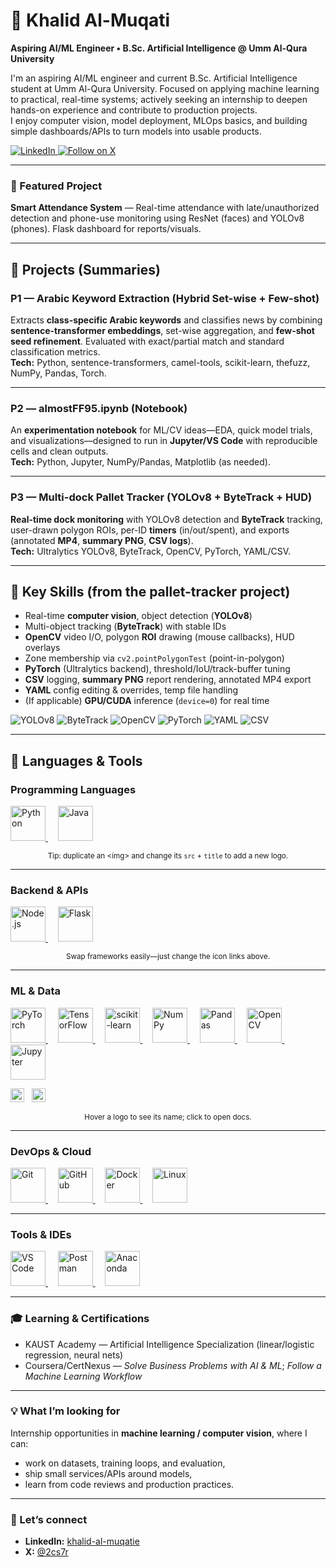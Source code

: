 # 🧠 Khalid Al-Muqati

**Aspiring AI/ML Engineer • B.Sc. Artificial Intelligence @ Umm Al-Qura University**

I'm an aspiring AI/ML engineer and current B.Sc. Artificial Intelligence student at Umm Al-Qura University. Focused on applying machine learning to practical, real-time systems; actively seeking an internship to deepen hands-on experience and contribute to production projects.  
I enjoy computer vision, model deployment, MLOps basics, and building simple dashboards/APIs to turn models into usable products.

<p align="left">
  <a href="https://www.linkedin.com/in/khalid-al-muqatie-9254a8271?utm_source=share&utm_campaign=share_via&utm_content=profile&utm_medium=ios_app">
    <img alt="LinkedIn" src="https://img.shields.io/badge/LinkedIn-Connect-0A66C2?style=for-the-badge&logo=linkedin&logoColor=white">
  </a>
  <a href="https://x.com/2cs7r?s=21">
    <img alt="Follow on X" src="https://img.shields.io/badge/Follow_on_X-000000?style=for-the-badge&logo=x&logoColor=white">
  </a>
</p>

---

### 🔭 Featured Project
**Smart Attendance System** — Real-time attendance with late/unauthorized detection and phone-use monitoring using ResNet (faces) and YOLOv8 (phones). Flask dashboard for reports/visuals.

---

## 🚀 Projects (Summaries)

### P1 — Arabic Keyword Extraction (Hybrid Set-wise + Few-shot)
Extracts **class-specific Arabic keywords** and classifies news by combining **sentence-transformer embeddings**, set-wise aggregation, and **few-shot seed refinement**. Evaluated with exact/partial match and standard classification metrics.  
**Tech:** Python, sentence-transformers, camel-tools, scikit-learn, thefuzz, NumPy, Pandas, Torch.

---

### P2 — almostFF95.ipynb (Notebook)
An **experimentation notebook** for ML/CV ideas—EDA, quick model trials, and visualizations—designed to run in **Jupyter/VS Code** with reproducible cells and clean outputs.  
**Tech:** Python, Jupyter, NumPy/Pandas, Matplotlib (as needed).

---

### P3 — Multi-dock Pallet Tracker (YOLOv8 + ByteTrack + HUD)
**Real-time dock monitoring** with YOLOv8 detection and **ByteTrack** tracking, user-drawn polygon ROIs, per-ID **timers** (in/out/spent), and exports (annotated **MP4**, **summary PNG**, **CSV logs**).  
**Tech:** Ultralytics YOLOv8, ByteTrack, OpenCV, PyTorch, YAML/CSV.

---

## 🔧 Key Skills (from the pallet-tracker project)
- Real-time **computer vision**, object detection (**YOLOv8**)
- Multi-object tracking (**ByteTrack**) with stable IDs
- **OpenCV** video I/O, polygon **ROI** drawing (mouse callbacks), HUD overlays
- Zone membership via `cv2.pointPolygonTest` (point-in-polygon)
- **PyTorch** (Ultralytics backend), threshold/IoU/track-buffer tuning
- **CSV** logging, **summary PNG** report rendering, annotated MP4 export
- **YAML** config editing & overrides, temp file handling
- (If applicable) **GPU/CUDA** inference (`device=0`) for real time

<p>
  <img alt="YOLOv8" src="https://img.shields.io/badge/YOLOv8-ultralytics-FF6F00">
  <img alt="ByteTrack" src="https://img.shields.io/badge/ByteTrack-MOT_tracking-6E4AFF">
  <img alt="OpenCV" src="https://img.shields.io/badge/OpenCV-5C3EE8?logo=opencv&logoColor=white">
  <img alt="PyTorch" src="https://img.shields.io/badge/PyTorch-EE4C2C?logo=pytorch&logoColor=white">
  <img alt="YAML" src="https://img.shields.io/badge/YAML-config-000000">
  <img alt="CSV" src="https://img.shields.io/badge/CSV-logs-2C8EBB">
</p>

---

## 🧰 Languages & Tools

### Programming Languages
<p align="left">
  <a href="https://www.python.org/" title="Python">
    <img alt="Python" src="https://cdn.jsdelivr.net/gh/devicons/devicon/icons/python/python-original.svg" height="56"/>
  </a>
  &nbsp;&nbsp;&nbsp;
  <a href="https://www.java.com/" title="Java">
    <img alt="Java" src="https://cdn.jsdelivr.net/gh/devicons/devicon/icons/java/java-original.svg" height="56"/>
  </a>
</p>

<p align="center"><sub>Tip: duplicate an &lt;img&gt; and change its <code>src</code> + <code>title</code> to add a new logo.</sub></p>

---

### Backend & APIs
<p align="left">
  <a href="https://nodejs.org/" title="Node.js">
    <img alt="Node.js" src="https://cdn.jsdelivr.net/gh/devicons/devicon/icons/nodejs/nodejs-original.svg" height="56"/>
  </a>
  &nbsp;&nbsp;&nbsp;
  <a href="https://flask.palletsprojects.com/" title="Flask">
    <img alt="Flask" src="https://cdn.jsdelivr.net/gh/devicons/devicon/icons/flask/flask-original.svg" height="56"/>
  </a>
</p>

<p align="center"><sub>Swap frameworks easily—just change the icon links above.</sub></p>

---

### ML & Data
<p align="left">
  <a href="https://pytorch.org/" title="PyTorch">
    <img alt="PyTorch" src="https://cdn.jsdelivr.net/gh/devicons/devicon/icons/pytorch/pytorch-original.svg" height="56"/>
  </a>
  &nbsp;&nbsp;&nbsp;
  <a href="https://www.tensorflow.org/" title="TensorFlow">
    <img alt="TensorFlow" src="https://cdn.jsdelivr.net/gh/devicons/devicon/icons/tensorflow/tensorflow-original.svg" height="56"/>
  </a>
  &nbsp;&nbsp;&nbsp;
  <a href="https://scikit-learn.org/" title="scikit-learn">
    <img alt="scikit-learn" src="https://cdn.jsdelivr.net/gh/devicons/devicon/icons/scikitlearn/scikitlearn-original.svg" height="56"/>
  </a>
  &nbsp;&nbsp;&nbsp;
  <a href="https://numpy.org/" title="NumPy">
    <img alt="NumPy" src="https://cdn.jsdelivr.net/gh/devicons/devicon/icons/numpy/numpy-original.svg" height="56"/>
  </a>
  &nbsp;&nbsp;&nbsp;
  <a href="https://pandas.pydata.org/" title="Pandas">
    <img alt="Pandas" src="https://cdn.jsdelivr.net/gh/devicons/devicon/icons/pandas/pandas-original.svg" height="56"/>
  </a>
  &nbsp;&nbsp;&nbsp;
  <a href="https://opencv.org/" title="OpenCV">
    <img alt="OpenCV" src="https://cdn.jsdelivr.net/gh/devicons/devicon/icons/opencv/opencv-original.svg" height="56"/>
  </a>
  &nbsp;&nbsp;&nbsp;
  <a href="https://jupyter.org/" title="Jupyter">
    <img alt="Jupyter" src="https://cdn.jsdelivr.net/gh/devicons/devicon/icons/jupyter/jupyter-original.svg" height="56"/>
  </a>
</p>

<p align="left">
  <img alt="YOLOv8" src="https://img.shields.io/badge/YOLOv8-ultralytics-FF6F00" height="22">
  &nbsp;
  <img alt="ByteTrack" src="https://img.shields.io/badge/ByteTrack-MOT_tracking-6E4AFF" height="22">
</p>

<p align="center"><sub>Hover a logo to see its name; click to open docs.</sub></p>

---

### DevOps & Cloud
<p align="left">
  <a href="https://git-scm.com/" title="Git">
    <img alt="Git" src="https://cdn.jsdelivr.net/gh/devicons/devicon/icons/git/git-original.svg" height="56"/>
  </a>
  &nbsp;&nbsp;&nbsp;
  <a href="https://github.com/" title="GitHub">
    <img alt="GitHub" src="https://cdn.jsdelivr.net/gh/devicons/devicon/icons/github/github-original.svg" height="56"/>
  </a>
  &nbsp;&nbsp;&nbsp;
  <a href="https://www.docker.com/" title="Docker">
    <img alt="Docker" src="https://cdn.jsdelivr.net/gh/devicons/devicon/icons/docker/docker-original.svg" height="56"/>
  </a>
  &nbsp;&nbsp;&nbsp;
  <a href="https://www.linux.org/" title="Linux">
    <img alt="Linux" src="https://cdn.jsdelivr.net/gh/devicons/devicon/icons/linux/linux-original.svg" height="56"/>
  </a>
</p>

---

### Tools & IDEs
<p align="left">
  <a href="https://code.visualstudio.com/" title="VS Code">
    <img alt="VS Code" src="https://cdn.jsdelivr.net/gh/devicons/devicon/icons/vscode/vscode-original.svg" height="56"/>
  </a>
  &nbsp;&nbsp;&nbsp;
  <a href="https://www.postman.com/" title="Postman">
    <img alt="Postman" src="https://cdn.jsdelivr.net/gh/devicons/devicon/icons/postman/postman-original.svg" height="56"/>
  </a>
  &nbsp;&nbsp;&nbsp;
  <a href="https://www.anaconda.com/" title="Anaconda">
    <img alt="Anaconda" src="https://cdn.jsdelivr.net/gh/devicons/devicon/icons/anaconda/anaconda-original.svg" height="56"/>
  </a>
</p>

---

### 🎓 Learning & Certifications
- KAUST Academy — Artificial Intelligence Specialization (linear/logistic regression, neural nets)
- Coursera/CertNexus — *Solve Business Problems with AI & ML*; *Follow a Machine Learning Workflow*

---

### 💡 What I’m looking for
Internship opportunities in **machine learning / computer vision**, where I can:
- work on datasets, training loops, and evaluation,
- ship small services/APIs around models,
- learn from code reviews and production practices.

---

### 🤝 Let’s connect
- **LinkedIn:** <a href="https://www.linkedin.com/in/khalid-al-muqatie-9254a8271?utm_source=share&utm_campaign=share_via&utm_content=profile&utm_medium=ios_app">khalid-al-muqatie</a>  
- **X:** <a href="https://x.com/2cs7r?s=21">@2cs7r</a>
